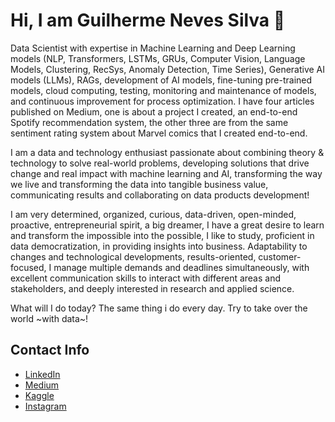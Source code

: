 # Hi, I am Guilherme Neves Silva 👋

Data Scientist with expertise in Machine Learning and Deep Learning models (NLP, Transformers, LSTMs, GRUs, Computer Vision, Language Models, Clustering, RecSys, Anomaly Detection, Time Series), Generative AI models (LLMs), RAGs, development of AI models, fine-tuning pre-trained models, cloud computing, testing, monitoring and maintenance of models, and continuous improvement for process optimization. I have four articles published on Medium, one is about a project I created, an end-to-end Spotify recommendation system, the other three are from the same sentiment rating system about Marvel comics that I created end-to-end.

I am a data and technology enthusiast passionate about combining theory & technology to solve real-world problems, developing solutions that drive change and real impact with machine learning and AI, transforming the way we live and transforming the data into tangible business value, communicating results and collaborating on data products development!

I am very determined, organized, curious, data-driven, open-minded, proactive, entrepreneurial spirit, a big dreamer, I have a great desire to learn and transform the impossible into the possible, I like to study, proficient in data democratization, in providing insights into business. Adaptability to changes and technological developments, results-oriented, customer-focused, I manage multiple demands and deadlines simultaneously, with excellent communication skills to interact with different areas and stakeholders, and deeply interested in research and applied science.

What will I do today? The same thing i do every day. Try to take over the world ~with data~!

## Contact Info
* [LinkedIn](https://www.linkedin.com/in/guilherme-neves-silva/)
* [Medium](https://medium.com/@guineves.py/)
* [Kaggle](https://www.kaggle.com/guilhermedasneves)
* [Instagram](https://www.instagram.com/guineves.py/)
